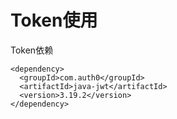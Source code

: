 # Token使用

Token依赖

```
<dependency>
  <groupId>com.auth0</groupId>
  <artifactId>java-jwt</artifactId>
  <version>3.19.2</version>
</dependency>
```
